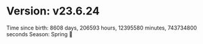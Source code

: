 # Version: v23.6.24
Time since birth: 8608 days, 206593 hours, 12395580 minutes, 743734800 seconds
Season: Spring 🌸
